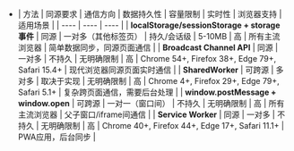 - | 方法 | 同源要求 | 通信方向 | 数据持久性 | 容量限制 | 实时性 | 浏览器支持 | 适用场景 |
  | ---- | ---- | ---- |
  | **localStorage/sessionStorage + storage事件** | 同源 | 一对多（其他标签页） | 持久/会话级 | 5-10MB | 高 | 所有主流浏览器 | 简单数据同步，同源页面通信 |
  | **Broadcast Channel API** | 同源 | 一对多 | 不持久 | 无明确限制 | 高 | Chrome 54+, Firefox 38+, Edge 79+, Safari 15.4+ | 现代浏览器同源页面实时通信 |
  | **SharedWorker** | 可跨源 | 多对多 | 取决于实现 | 无明确限制 | 高 | Chrome 4+, Firefox 29+, Edge 79+, Safari 5.1+ | 复杂跨页面通信，需要后台处理 |
  | **window.postMessage + window.open** | 可跨源 | 一对一（窗口间） | 不持久 | 无明确限制 | 高 | 所有主流浏览器 | 父子窗口/iframe间通信 |
  | **Service Worker** | 同源 | 一对多 | 不持久 | 无明确限制 | 高 | Chrome 40+, Firefox 44+, Edge 17+, Safari 11.1+ | PWA应用，后台同步 |